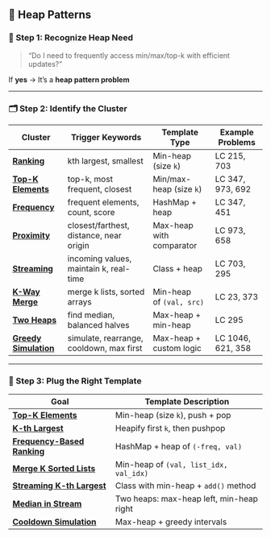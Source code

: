 ## **🧠 Heap Patterns**

### 🧭 Step 1: Recognize Heap Need

> “Do I need to frequently access min/max/top-k with efficient updates?”
> 

If **yes** → It’s a **heap pattern problem**

---

### 🗂️ Step 2: Identify the Cluster

| Cluster | Trigger Keywords | Template Type | Example Problems |
| --- | --- | --- | --- |
| [**Ranking**](https://github.com/ecemkaraman/dsa-interview-blueprints/tree/main/heap-patterns/kth_ranking) | kth largest, smallest | Min-heap (size `k`) | LC 215, 703 |
| [**Top-K Elements**](https://github.com/ecemkaraman/dsa-interview-blueprints/tree/main/heap-patterns/top_k_elements) | top-k, most frequent, closest | Min/max-heap (size `k`) | LC 347, 973, 692 |
| [**Frequency**](https://github.com/ecemkaraman/dsa-interview-blueprints/tree/main/heap-patterns/frequency) | frequent elements, count, score | HashMap + heap | LC 347, 451 |
| [**Proximity**](https://github.com/ecemkaraman/dsa-interview-blueprints/tree/main/heap-patterns/top_k_elements/k_closest_points.py) | closest/farthest, distance, near origin | Max-heap with comparator | LC 973, 658 |
| [**Streaming**](https://github.com/ecemkaraman/dsa-interview-blueprints/tree/main/heap-patterns/streaming) | incoming values, maintain k, real-time | Class + heap | LC 703, 295 |
| [**K-Way Merge**](https://github.com/ecemkaraman/dsa-interview-blueprints/tree/main/heap-patterns/k_way_merge) | merge k lists, sorted arrays | Min-heap of `(val, src)` | LC 23, 373 |
| [**Two Heaps**](https://github.com/ecemkaraman/dsa-interview-blueprints/tree/main/heap-patterns/two_heaps) | find median, balanced halves | Max-heap + min-heap | LC 295 |
| [**Greedy Simulation**](https://github.com/ecemkaraman/dsa-interview-blueprints/tree/main/heap-patterns/greedy_simulation) | simulate, rearrange, cooldown, max first | Max-heap + custom logic | LC 1046, 621, 358 |

---

### 🧩 Step 3: Plug the Right Template

| Goal | Template Description |
| --- | --- |
| [**Top-K Elements**](https://github.com/ecemkaraman/dsa-interview-blueprints/blob/main/heap-patterns/top_k_elements/top_k_frequent_elements.py) | Min-heap (size `k`), push + pop |
| [**K-th Largest**](https://github.com/ecemkaraman/dsa-interview-blueprints/blob/main/heap-patterns/top_k_elements/kth_largest_min_heap.py) | Heapify first `k`, then pushpop |
| [**Frequency-Based Ranking**](https://github.com/ecemkaraman/dsa-interview-blueprints/blob/main/heap-patterns/frequency/sort_char_by_freq.py) | HashMap + heap of `(-freq, val)` |
| [**Merge K Sorted Lists**](https://github.com/ecemkaraman/dsa-interview-blueprints/blob/main/heap-patterns/k_way_merge/merge_k_sorted_lists.py) | Min-heap of `(val, list_idx, val_idx)` |
| [**Streaming K-th Largest**](https://github.com/ecemkaraman/dsa-interview-blueprints/blob/main/heap-patterns/streaming/kth_largest_stream_class.py) | Class with min-heap + `add()` method |
| [**Median in Stream**](https://github.com/ecemkaraman/dsa-interview-blueprints/blob/main/heap-patterns/two_heaps/median_finder.py) | Two heaps: max-heap left, min-heap right |
| [**Cooldown Simulation**](https://github.com/ecemkaraman/dsa-interview-blueprints/blob/main/heap-patterns/greedy_simulation/task_scheduler.py) | Max-heap + greedy intervals |
